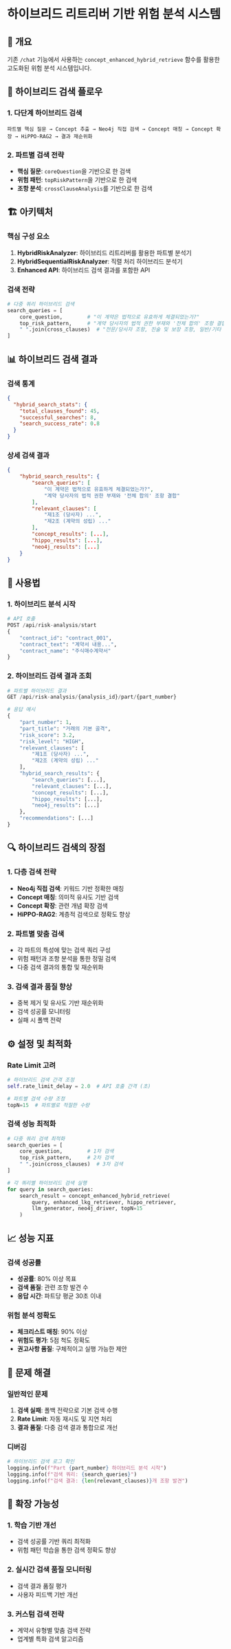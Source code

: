 # 하이브리드 리트리버 기반 위험 분석 시스템

## 🎯 개요

기존 `/chat` 기능에서 사용하는 `concept_enhanced_hybrid_retrieve` 함수를 활용한 고도화된 위험 분석 시스템입니다.

## 🔄 하이브리드 검색 플로우

### 1. 다단계 하이브리드 검색

```
파트별 핵심 질문 → Concept 추출 → Neo4j 직접 검색 → Concept 매칭 → Concept 확장 → HiPPO-RAG2 → 결과 재순위화
```

### 2. 파트별 검색 전략

- **핵심 질문**: `coreQuestion`을 기반으로 한 검색
- **위험 패턴**: `topRiskPattern`을 기반으로 한 검색
- **조항 분석**: `crossClauseAnalysis`를 기반으로 한 검색

## 🏗️ 아키텍처

### 핵심 구성 요소

1. **HybridRiskAnalyzer**: 하이브리드 리트리버를 활용한 파트별 분석기
2. **HybridSequentialRiskAnalyzer**: 직렬 처리 하이브리드 분석기
3. **Enhanced API**: 하이브리드 검색 결과를 포함한 API

### 검색 전략

```python
# 다중 쿼리 하이브리드 검색
search_queries = [
    core_question,        # "이 계약은 법적으로 유효하게 체결되었는가?"
    top_risk_pattern,     # "계약 당사자의 법적 권한 부재와 '전체 합의' 조항 결합"
    " ".join(cross_clauses)  # "전문/당사자 조항, 진술 및 보장 조항, 일반/기타 조항"
]
```

## 📊 하이브리드 검색 결과

### 검색 통계

```json
{
  "hybrid_search_stats": {
    "total_clauses_found": 45,
    "successful_searches": 8,
    "search_success_rate": 0.8
  }
}
```

### 상세 검색 결과

```json
{
    "hybrid_search_results": {
        "search_queries": [
            "이 계약은 법적으로 유효하게 체결되었는가?",
            "계약 당사자의 법적 권한 부재와 '전체 합의' 조항 결합"
        ],
        "relevant_clauses": [
            "제1조 (당사자) ...",
            "제2조 (계약의 성립) ..."
        ],
        "concept_results": [...],
        "hippo_results": [...],
        "neo4j_results": [...]
    }
}
```

## 🚀 사용법

### 1. 하이브리드 분석 시작

```python
# API 호출
POST /api/risk-analysis/start
{
    "contract_id": "contract_001",
    "contract_text": "계약서 내용...",
    "contract_name": "주식매수계약서"
}
```

### 2. 하이브리드 검색 결과 조회

```python
# 파트별 하이브리드 결과
GET /api/risk-analysis/{analysis_id}/part/{part_number}

# 응답 예시
{
    "part_number": 1,
    "part_title": "거래의 기본 골격",
    "risk_score": 3.2,
    "risk_level": "HIGH",
    "relevant_clauses": [
        "제1조 (당사자) ...",
        "제2조 (계약의 성립) ..."
    ],
    "hybrid_search_results": {
        "search_queries": [...],
        "relevant_clauses": [...],
        "concept_results": [...],
        "hippo_results": [...],
        "neo4j_results": [...]
    },
    "recommendations": [...]
}
```

## 🔍 하이브리드 검색의 장점

### 1. **다층 검색 전략**

- **Neo4j 직접 검색**: 키워드 기반 정확한 매칭
- **Concept 매칭**: 의미적 유사도 기반 검색
- **Concept 확장**: 관련 개념 확장 검색
- **HiPPO-RAG2**: 계층적 검색으로 정확도 향상

### 2. **파트별 맞춤 검색**

- 각 파트의 특성에 맞는 검색 쿼리 구성
- 위험 패턴과 조항 분석을 통한 정밀 검색
- 다중 검색 결과의 통합 및 재순위화

### 3. **검색 결과 품질 향상**

- 중복 제거 및 유사도 기반 재순위화
- 검색 성공률 모니터링
- 실패 시 폴백 전략

## ⚙️ 설정 및 최적화

### Rate Limit 고려

```python
# 하이브리드 검색 간격 조정
self.rate_limit_delay = 2.0  # API 호출 간격 (초)

# 파트별 검색 수량 조정
topN=15  # 파트별로 적절한 수량
```

### 검색 성능 최적화

```python
# 다중 쿼리 검색 최적화
search_queries = [
    core_question,        # 1차 검색
    top_risk_pattern,     # 2차 검색
    " ".join(cross_clauses)  # 3차 검색
]

# 각 쿼리별 하이브리드 검색 실행
for query in search_queries:
    search_result = concept_enhanced_hybrid_retrieve(
        query, enhanced_lkg_retriever, hippo_retriever,
        llm_generator, neo4j_driver, topN=15
    )
```

## 📈 성능 지표

### 검색 성공률

- **성공률**: 80% 이상 목표
- **검색 품질**: 관련 조항 발견 수
- **응답 시간**: 파트당 평균 30초 이내

### 위험 분석 정확도

- **체크리스트 매칭**: 90% 이상
- **위험도 평가**: 5점 척도 정확도
- **권고사항 품질**: 구체적이고 실행 가능한 제안

## 🔧 문제 해결

### 일반적인 문제

1. **검색 실패**: 폴백 전략으로 기본 검색 수행
2. **Rate Limit**: 자동 재시도 및 지연 처리
3. **결과 품질**: 다중 검색 결과 통합으로 개선

### 디버깅

```python
# 하이브리드 검색 로그 확인
logging.info(f"Part {part_number} 하이브리드 분석 시작")
logging.info(f"검색 쿼리: {search_queries}")
logging.info(f"검색 결과: {len(relevant_clauses)}개 조항 발견")
```

## 🚀 확장 가능성

### 1. **학습 기반 개선**

- 검색 성공률 기반 쿼리 최적화
- 위험 패턴 학습을 통한 검색 정확도 향상

### 2. **실시간 검색 품질 모니터링**

- 검색 결과 품질 평가
- 사용자 피드백 기반 개선

### 3. **커스텀 검색 전략**

- 계약서 유형별 맞춤 검색 전략
- 업계별 특화 검색 알고리즘
